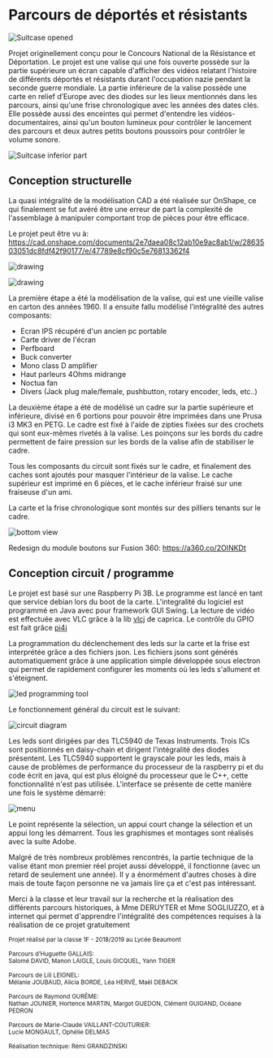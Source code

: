 # Parcours de déportés et résistants
![Suitcase opened](https://i.imgur.com/7Q7FTZM.jpg)

Projet originellement conçu pour le Concours National de la Résistance et Déportation.
Le projet est une valise qui une fois ouverte possède sur la partie supérieure un écran capable d'afficher des vidéos relatant l'histoire de différents déportés et résistants durant l'occupation nazie pendant la seconde guerre mondiale. La partie inférieure de la valise possède une carte en relief d’Europe avec des diodes sur les lieux mentionnés dans les parcours, ainsi qu'une frise chronologique avec les années des dates clés. 
Elle possède aussi des enceintes qui permet d'entendre les vidéos-documentaires, ainsi qu'un bouton lumineux pour contrôler le lancement des parcours et deux autres petits boutons poussoirs pour contrôler le volume sonore.

![Suitcase inferior part](https://i.imgur.com/cAoCVII.jpg)

## Conception structurelle
La quasi intégralité de la modélisation CAD a été réalisée sur OnShape, ce qui finalement se fut avéré être une erreur de part la complexité de l'assemblage à manipuler comportant trop de pièces pour être efficace.

Le projet peut être vu à: https://cad.onshape.com/documents/2e7daea08c12ab10e9ac8ab1/w/2863503051dc8fdf42f90177/e/47789e8cf90c5e76813362f4

![drawing](https://i.imgur.com/jm6Ic2s.png)

![drawing](https://i.imgur.com/etDDnJC.png)

La première étape a été la modélisation de la valise, qui est une vieille valise en carton des années 1960. Il a ensuite fallu modélisé l’intégralité des autres composants:

 - Ecran IPS récupéré d'un ancien pc portable
 - Carte driver de l'écran
 - Perfboard
 - Buck converter
 - Mono class D amplifier
 - Haut parleurs 4Ohms midrange
 - Noctua fan
 - Divers (Jack plug male/female, pushbutton, rotary encoder, leds, etc..)

La deuxième étape a été de modélisé un cadre sur la partie supérieure et inférieure, divisé en 6 portions pour pouvoir être imprimées dans une Prusa i3 MK3 en PETG. Le cadre est fixé à l'aide de zipties fixées sur des crochets qui sont eux-mêmes rivetés à la valise. Les poinçons sur les bords du cadre permettent de faire pression sur les bords de la valise afin de stabiliser le cadre.

Tous les composants du circuit sont fixés sur le cadre, et finalement des caches sont ajoutés pour masquer l'intérieur de la valise. Le cache supérieur est imprimé en 6 pièces, et le cache inférieur fraisé sur une fraiseuse d'un ami.

La carte et la frise chronologique sont montés sur des pilliers tenants sur le cadre.

![bottom view](https://i.imgur.com/yLeekrQ.png)

Redesign du module boutons sur Fusion 360:
https://a360.co/2OINKDt

## Conception circuit / programme
Le projet est basé sur une Raspberry Pi 3B.
Le programme est lancé en tant que service debian lors du boot de la carte.
L'integralité du logiciel est programmé en Java avec pour framework GUI Swing. La lecture de vidéo est effectuée avec VLC grâce à la lib [vlcj](https://github.com/caprica/vlcj) de caprica.
Le contrôle du GPIO est fait grâce [pi4j](https://pi4j.com/1.2/index.html)

La programmation du déclenchement des leds sur la carte et la frise est interprétée grâce a des fichiers json.
Les fichiers jsons sont générés automatiquement grâce à une application simple développée sous electron qui permet de rapidement configurer les moments où les leds s'allument et s'éteignent.

![led programming tool](https://i.imgur.com/Yf1hVsy.png)

Le fonctionnement général du circuit est le suivant:

![circuit diagram](https://i.imgur.com/lVeUvzt.png)

Les leds sont dirigées par des TLC5940 de Texas Instruments. Trois ICs sont positionnés en daisy-chain et dirigent l'intégralité des diodes présentent. Les TLC5940 supportent le grayscale pour les leds, mais à cause de problèmes de performance du processeur de la raspberry pi et du code écrit en java, qui est plus éloigné du processeur que le C++, cette fonctionnalité n'est pas utilisée.
L'interface se présente de cette manière une fois le système démarré:

![menu](https://i.imgur.com/ZJy6SyE.png)

Le point représente la sélection, un appui court change la sélection et un appui long les démarrent.
Tous les graphismes et montages sont réalisés avec la suite Adobe.

Malgré de très nombreux problèmes rencontrés, la partie technique de la valise étant mon premier réel projet aussi développé, il fonctionne (avec un retard de seulement une année). Il y a énormément d'autres choses à dire mais de toute façon personne ne va jamais lire ça et c'est pas intéressant.

Merci à la classe et leur travail sur la recherche et la réalisation des différents parcours historiques, à Mme DERUYTER et Mme SOGLIUZZO, et à internet qui permet d'apprendre l'intégralité des compétences requises à la réalisation de ce projet gratuitement

<sub>
Projet réalisé par la classe 1F - 2018/2019 au Lycée Beaumont
<br>
<br>
Parcours d’Huguette GALLAIS:<br>
Salomé DAVID, Manon LAIGLE, Louis GICQUEL, Yann TIGER
<br>
<br>
Parcours de Lili LEIGNEL:<br>
Mélanie JOUBAUD, Alicia BORDE, Léa HERVÉ, Maël DEBACK
<br>
<br>
Parcours de Raymond GURÊME:<br>
Nathan JOUNIER, Hortence MARTIN, Margot GUEDON,
Clément GUIGAND, Océane PEDRON
<br>
<br>
Parcours de Marie-Claude VAILLANT-COUTURIER:<br>
Lucie MONGAULT, Ophélie DELMAS
<br>
<br>
Réalisation technique:
Rémi GRANDZINSKI
</sub>
